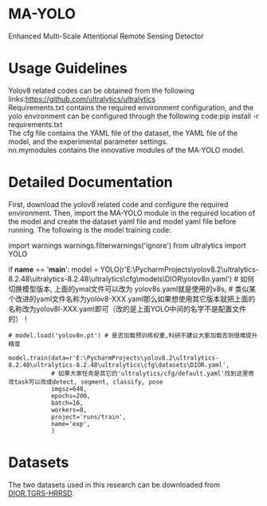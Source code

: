 MA-YOLO
===
Enhanced Multi-Scale Attentional Remote Sensing Detector

Usage Guidelines
===
Yolov8 related codes can be obtained from the following links:https://github.com/ultralytics/ultralytics  
Requirements.txt contains the required environment configuration, and the yolo environment can be configured through the following code:pip install -r requirements.txt  
The cfg file contains the YAML file of the dataset, the YAML file of the model, and the experimental parameter settings.  
nn.mymodules contains the innovative modules of the MA-YOLO model.

Detailed Documentation
===
First, download the yolov8 related code and configure the required environment. Then, import the MA-YOLO module in the required location of the model and create the dataset yaml file and model yaml file before running. The following is the model training code:  


import warnings
warnings.filterwarnings('ignore')
from ultralytics import YOLO

if __name__ == '__main__':
    model = YOLO(r'E:\PycharmProjects\yolov8.2\ultralytics-8.2.48\ultralytics-8.2.48\ultralytics\cfg\models\DIOR\yolov8n.yaml')
    # 如何切换模型版本, 上面的ymal文件可以改为 yolov8s.yaml就是使用的v8s,
    # 类似某个改进的yaml文件名称为yolov8-XXX.yaml那么如果想使用其它版本就把上面的名称改为yolov8l-XXX.yaml即可（改的是上面YOLO中间的名字不是配置文件的）！

    # model.load('yolov8n.pt') # 是否加载预训练权重,科研不建议大家加载否则很难提升精度

    model.train(data=r'E:\PycharmProjects\yolov8.2\ultralytics-8.2.48\ultralytics-8.2.48\ultralytics\cfg\datasets\DIOR.yaml',
                # 如果大家任务是其它的'ultralytics/cfg/default.yaml'找到这里修改task可以改成detect, segment, classify, pose
                imgsz=640,
                epochs=200,
                batch=16,
                workers=8,
                project='runs/train',
                name='exp',
                )

Datasets
===
The two datasets used in this research can be downloaded from [DIOR](https://gitcode.com/Resource-Bundle-Collection/b7f4f/overview),[TGRS-HRRSD](https://github.com/CrazyStoneonRoad/TGRS-HRRSD-Dataset).
